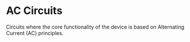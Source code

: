 # AC Circuits

Circuits where the core functionality of the device is based on Alternating Current (AC) principles.
